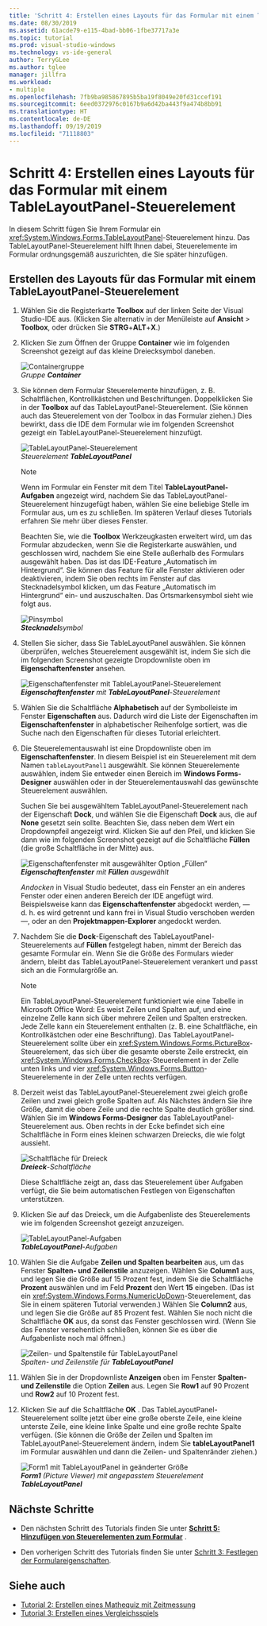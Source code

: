 ```yaml
---
title: 'Schritt 4: Erstellen eines Layouts für das Formular mit einem TableLayoutPanel-Steuerelement'
ms.date: 08/30/2019
ms.assetid: 61acde79-e115-4bad-bb06-1fbe37717a3e
ms.topic: tutorial
ms.prod: visual-studio-windows
ms.technology: vs-ide-general
author: TerryGLee
ms.author: tglee
manager: jillfra
ms.workload:
- multiple
ms.openlocfilehash: 7fb9ba985867895b5ba19f8049e20fd31ccef191
ms.sourcegitcommit: 6eed0372976c0167b9a6d42ba443f9a474b8bb91
ms.translationtype: HT
ms.contentlocale: de-DE
ms.lasthandoff: 09/19/2019
ms.locfileid: "71118803"
---
```

# <a name="step-4-lay-out-your-form-with-a-tablelayoutpanel-control"></a>Schritt 4: Erstellen eines Layouts für das Formular mit einem TableLayoutPanel-Steuerelement

In diesem Schritt fügen Sie Ihrem Formular ein <xref:System.Windows.Forms.TableLayoutPanel>-Steuerelement hinzu. Das TableLayoutPanel-Steuerelement hilft Ihnen dabei, Steuerelemente im Formular ordnungsgemäß auszurichten, die Sie später hinzufügen.

## <a name="how-to-lay-out-your-form-with-a-tablelayoutpanel-control"></a>Erstellen des Layouts für das Formular mit einem TableLayoutPanel-Steuerelement

1. Wählen Sie die Registerkarte **Toolbox** auf der linken Seite der Visual Studio-IDE aus. (Klicken Sie alternativ in der Menüleiste auf **Ansicht** > **Toolbox**, oder drücken Sie **STRG**+**ALT**+**X**.)

1. Klicken Sie zum Öffnen der Gruppe **Container** wie im folgenden Screenshot gezeigt auf das kleine Dreiecksymbol daneben.

     ![Containergruppe](../ide/media/express_toolbox.png)<br>
*Gruppe* ***Container***

1. Sie können dem Formular Steuerelemente hinzufügen, z. B. Schaltflächen, Kontrollkästchen und Beschriftungen. Doppelklicken Sie in der **Toolbox** auf das TableLayoutPanel-Steuerelement. (Sie können auch das Steuerelement von der Toolbox in das Formular ziehen.) Dies bewirkt, dass die IDE dem Formular wie im folgenden Screenshot gezeigt ein TableLayoutPanel-Steuerelement hinzufügt.

     ![TableLayoutPanel-Steuerelement](../ide/media/express_formtablelayout.png)<br>
*Steuerelement* ***TableLayoutPanel***

    > [!NOTE]
    > Wenn im Formular ein Fenster mit dem Titel **TableLayoutPanel-Aufgaben** angezeigt wird, nachdem Sie das TableLayoutPanel-Steuerelement hinzugefügt haben, wählen Sie eine beliebige Stelle im Formular aus, um es zu schließen. Im späteren Verlauf dieses Tutorials erfahren Sie mehr über dieses Fenster.

     Beachten Sie, wie die **Toolbox** Werkzeugkasten erweitert wird, um das Formular abzudecken, wenn Sie die Registerkarte auswählen, und geschlossen wird, nachdem Sie eine Stelle außerhalb des Formulars ausgewählt haben. Das ist das IDE-Feature „Automatisch im Hintergrund“. Sie können das Feature für alle Fenster aktivieren oder deaktivieren, indem Sie oben rechts im Fenster auf das Stecknadelsymbol klicken, um das Feature „Automatisch im Hintergrund“ ein- und auszuschalten. Das Ortsmarkensymbol sieht wie folgt aus.

     ![Pinsymbol](../ide/media/express_pushpintoolbox.png)<br>
***Stecknadel****symbol*

1. Stellen Sie sicher, dass Sie TableLayoutPanel auswählen. Sie können überprüfen, welches Steuerelement ausgewählt ist, indem Sie sich die im folgenden Screenshot gezeigte Dropdownliste oben im **Eigenschaftenfenster** ansehen.

     ![Eigenschaftenfenster mit TableLayoutPanel-Steuerelement](../ide/media/express_controlspropwin.png)<br>
***Eigenschaftenfenster*** *mit* ***TableLayoutPanel***-*Steuerelement*

1. Wählen Sie die Schaltfläche **Alphabetisch** auf der Symbolleiste im Fenster **Eigenschaften** aus. Dadurch wird die Liste der Eigenschaften im **Eigenschaftenfenster** in alphabetischer Reihenfolge sortiert, was die Suche nach den Eigenschaften für dieses Tutorial erleichtert.

1. Die Steuerelementauswahl ist eine Dropdownliste oben im **Eigenschaftenfenster**. In diesem Beispiel ist ein Steuerelement mit dem Namen `tableLayoutPanel1` ausgewählt. Sie können Steuerelemente auswählen, indem Sie entweder einen Bereich im **Windows Forms-Designer** auswählen oder in der Steuerelementauswahl das gewünschte Steuerelement auswählen.

   Suchen Sie bei ausgewähltem TableLayoutPanel-Steuerelement nach der Eigenschaft **Dock**, und wählen Sie die Eigenschaft **Dock** aus, die auf **None** gesetzt sein sollte. Beachten Sie, dass neben dem Wert ein Dropdownpfeil angezeigt wird. Klicken Sie auf den Pfeil, und klicken Sie dann wie im folgenden Screenshot gezeigt auf die Schaltfläche **Füllen** (die große Schaltfläche in der Mitte) aus.

     ![Eigenschaftenfenster mit ausgewählter Option „Füllen“](../ide/media/express_docktable.png)<br>
***Eigenschaftenfenster*** *mit* ***Füllen*** *ausgewählt*

     *Andocken* in Visual Studio bedeutet, dass ein Fenster an ein anderes Fenster oder einen anderen Bereich der IDE angefügt wird. Beispielsweise kann das **Eigenschaftenfenster** abgedockt werden, &mdash;d. h. es wird getrennt und kann frei in Visual Studio verschoben werden&mdash;, oder an den **Projektmappen-Explorer** angedockt werden.

1. Nachdem Sie die **Dock**-Eigenschaft des TableLayoutPanel-Steuerelements auf **Füllen** festgelegt haben, nimmt der Bereich das gesamte Formular ein. Wenn Sie die Größe des Formulars wieder ändern, bleibt das TableLayoutPanel-Steuerelement verankert und passt sich an die Formulargröße an.

    > [!NOTE]
    > Ein TableLayoutPanel-Steuerelement funktioniert wie eine Tabelle in Microsoft Office Word: Es weist Zeilen und Spalten auf, und eine einzelne Zelle kann sich über mehrere Zeilen und Spalten erstrecken. Jede Zelle kann ein Steuerelement enthalten (z. B. eine Schaltfläche, ein Kontrollkästchen oder eine Beschriftung). Das TableLayoutPanel-Steuerelement sollte über ein <xref:System.Windows.Forms.PictureBox>-Steuerelement, das sich über die gesamte oberste Zeile erstreckt, ein <xref:System.Windows.Forms.CheckBox>-Steuerelement in der Zelle unten links und vier <xref:System.Windows.Forms.Button>-Steuerelemente in der Zelle unten rechts verfügen.

1. Derzeit weist das TableLayoutPanel-Steuerelement zwei gleich große Zeilen und zwei gleich große Spalten auf. Als Nächstes ändern Sie ihre Größe, damit die obere Zeile und die rechte Spalte deutlich größer sind. Wählen Sie im **Windows Forms-Designer** das TableLayoutPanel-Steuerelement aus. Oben rechts in der Ecke befindet sich eine Schaltfläche in Form eines kleinen schwarzen Dreiecks, die wie folgt aussieht.

     ![Schaltfläche für Dreieck](../ide/media/express_iconblacktriangle.gif)<br>
***Dreieck***-*Schaltfläche*

     Diese Schaltfläche zeigt an, dass das Steuerelement über Aufgaben verfügt, die Sie beim automatischen Festlegen von Eigenschaften unterstützen.

1. Klicken Sie auf das Dreieck, um die Aufgabenliste des Steuerelements wie im folgenden Screenshot gezeigt anzuzeigen.

     ![TableLayoutPanel-Aufgaben](../ide/media/express_tablepanel.png)<br>
***TableLayoutPanel***-*Aufgaben*

1. Wählen Sie die Aufgabe **Zeilen und Spalten bearbeiten** aus, um das Fenster **Spalten- und Zeilenstile** anzuzeigen. Wählen Sie **Column1** aus, und legen Sie die Größe auf 15 Prozent fest, indem Sie die Schaltfläche **Prozent** auswählen und im Feld **Prozent** den Wert **15** eingeben. (Das ist ein <xref:System.Windows.Forms.NumericUpDown>-Steuerelement, das Sie in einem späteren Tutorial verwenden.) Wählen Sie **Column2** aus, und legen Sie die Größe auf 85 Prozent fest. Wählen Sie noch nicht die Schaltfläche **OK** aus, da sonst das Fenster geschlossen wird. (Wenn Sie das Fenster versehentlich schließen, können Sie es über die Aufgabenliste noch mal öffnen.)

     ![Zeilen- und Spaltenstile für TableLayoutPanel](../ide/media/vs_tablelayoutpanel_setup.png)<br>
*Spalten- und Zeilenstile für* ***TableLayoutPanel***

1. Wählen Sie in der Dropdownliste **Anzeigen** oben im Fenster **Spalten- und Zeilenstile** die Option **Zeilen** aus. Legen Sie **Row1** auf 90 Prozent und **Row2** auf 10 Prozent fest.

1. Klicken Sie auf die Schaltfläche **OK** . Das TableLayoutPanel-Steuerelement sollte jetzt über eine große oberste Zeile, eine kleine unterste Zeile, eine kleine linke Spalte und eine große rechte Spalte verfügen. (Sie können die Größe der Zeilen und Spalten im TableLayoutPanel-Steuerelement ändern, indem Sie **tableLayoutPanel1** im Formular auswählen und dann die Zeilen- und Spaltenränder ziehen.)

     ![Form1 mit TableLayoutPanel in geänderter Größe](../ide/media/vs_formafterlayoutpanel.png)<br>
***Form1*** *(Picture Viewer) mit angepasstem Steuerelement* ***TableLayoutPanel***

## <a name="next-steps"></a>Nächste Schritte

* Den nächsten Schritt des Tutorials finden Sie unter **[Schritt 5: Hinzufügen von Steuerelementen zum Formular](../ide/step-5-add-controls-to-your-form.md)** .

* Den vorherigen Schritt des Tutorials finden Sie unter [Schritt 3: Festlegen der Formulareigenschaften](../ide/step-3-set-your-form-properties.md).

## <a name="see-also"></a>Siehe auch

* [Tutorial 2: Erstellen eines Mathequiz mit Zeitmessung](tutorial-2-create-a-timed-math-quiz.md)
* [Tutorial 3: Erstellen eines Vergleichsspiels](tutorial-3-create-a-matching-game.md)
